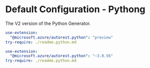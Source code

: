 # Default Configuration - Pythong

The V2 version of the Python Generator.



``` yaml $(python) && $(preview) && !isRequested('@autorest/java')
use-extension:
  "@microsoft.azure/autorest.python": "preview"
try-require: ./readme.python.md
```

``` yaml $(python) && !isRequested('@autorest/java')
use-extension:
  "@microsoft.azure/autorest.python": "~3.0.56"
try-require: ./readme.python.md
```
